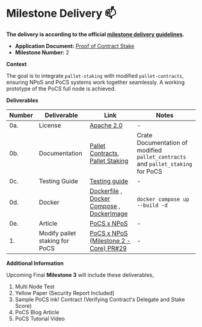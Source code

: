 # Milestone Delivery :mailbox:

**The delivery is according to the official [milestone delivery guidelines](https://github.com/w3f/Grants-Program/blob/master/docs/Support%20Docs/milestone-deliverables-guidelines.md).**  

* **Application Document:** [Proof of Contract Stake](https://github.com/w3f/Grants-Program/tree/master/applications/PoCS.md)
* **Milestone Number:** 2

**Context**

The goal is to integrate `pallet-staking` with modified `pallet-contracts`, ensuring NPoS and PoCS systems work together seamlessly. A working prototype of the PoCS full node is achieved. 

**Deliverables**

|Number|Deliverable|Link|Notes|
|-------------|-------------|------------- |------------- |
|0a.|License| [Apache 2.0](https://github.com/auguth/pocs/blob/w3f_milestone_2/LICENSE) |-|
|0b.|Documentation| [Pallet Contracts](https://auguth.github.io/pocs/target/doc/pallet_contracts/), [Pallet Staking](https://auguth.github.io/pocs/target/doc/pallet_staking/) | Crate Documentation of modified `pallet_contracts` and `pallet_staking` for PoCS|
|0c.|Testing Guide| [Testing guide](https://github.com/auguth/pocs/blob/w3f_milestone_2/TESTING-GUIDE.md) |-|
|0d.|Docker | [Dockerfile](https://github.com/auguth/pocs/blob/w3f_milestone_2/Dockerfile) , [Docker Compose](https://github.com/auguth/pocs/blob/w3f_milestone_2/docker-compose.yml) , [DockerImage](https://github.com/auguth/pocs/blob/w3f_milestone_2/README.md#docker-pull)| `docker compose up --build -d` |
|0e.|Article|[PoCS x NPoS](https://medium.com/@auguthresearch/pocs-x-npos-d164688223fc)|-|
|1.|Modify pallet staking for PoCS|[PoCS x NPoS (Milestone 2 - Core) PR#29](https://github.com/auguth/pocs/pull/29)|-|

**Additional Information**

Upcoming Final **Milestone 3** will include these deliverables,
1. Multi Node Test
2. Yellow Paper (Security Report Included)
3. Sample PoCS ink! Contract (Verifying Contract's Delegate and Stake Score)
4. PoCS Blog Article
5. PoCS Tutorial Video